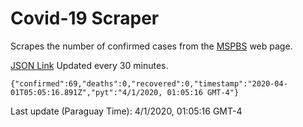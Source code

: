 # Covid-19 Scraper

Scrapes the number of confirmed cases from the [MSPBS](https://www.mspbs.gov.py/covid-19.php) web page.

[JSON Link](https://jmayalag.github.io/covid19-scrape/cases.json)
Updated every 30 minutes.
```
{"confirmed":69,"deaths":0,"recovered":0,"timestamp":"2020-04-01T05:05:16.891Z","pyt":"4/1/2020, 01:05:16 GMT-4"}
```
Last update (Paraguay Time): 4/1/2020, 01:05:16 GMT-4